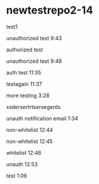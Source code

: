 # newtestrepo2-14

test1

unauthorized test 9:43

authorized test

unauthorized test 9:48

auth test 11:35

testagain 11:37

more testing 3:28

xsdersertrtsersegerds

unauth notification email 1:34

non-whitelist 12:44

non-whitelist 12:45

whitelist 12:46

unauth 12:53

test 1:06
